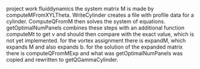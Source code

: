 project work fluiddynamics
the system matrix M is made by computeMFromXYLTheta. WriteCylinder creates a file with profile data for a cylinder. ComputeQFromM then solves the system of equations. getOptimalNumPanels combines these steps with an additional function computeMt to get v and should then compare with the exact value, which is not yet implemented. for the vortex assignment there is expandM, which expands M and also expands b. for the solution of the expanded matrix there is computeQFromMExp and what was getOptimalNumPanels was copied and rewritten to getQGammaCylinder.
